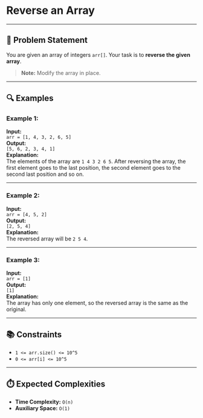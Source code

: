 # Reverse an Array

---

## 📝 Problem Statement

You are given an array of integers `arr[]`. Your task is to **reverse the given array**.

> **Note:** Modify the array in place.

---

## 🔍 Examples

### Example 1:
**Input:**  
`arr = [1, 4, 3, 2, 6, 5]`  
**Output:**  
`[5, 6, 2, 3, 4, 1]`  
**Explanation:**  
The elements of the array are `1 4 3 2 6 5`. After reversing the array, the first element goes to the last position, the second element goes to the second last position and so on.

---

### Example 2:
**Input:**  
`arr = [4, 5, 2]`  
**Output:**  
`[2, 5, 4]`  
**Explanation:**  
The reversed array will be `2 5 4`.

---

### Example 3:
**Input:**  
`arr = [1]`  
**Output:**  
`[1]`  
**Explanation:**  
The array has only one element, so the reversed array is the same as the original.

---

## 📚 Constraints

- `1 <= arr.size() <= 10^5`
- `0 <= arr[i] <= 10^5`

---

## ⏱️ Expected Complexities

- **Time Complexity:** `O(n)`  
- **Auxiliary Space:** `O(1)`